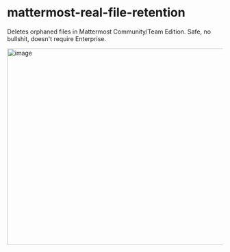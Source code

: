 # mattermost-real-file-retention
Deletes orphaned files in Mattermost Community/Team Edition. Safe, no bullshit, doesn't require Enterprise.

<img width="718" height="459" alt="image" src="https://github.com/user-attachments/assets/53142610-f641-4305-8e29-872fd3d9156f" />

